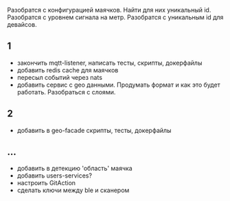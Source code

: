Разобратся с конфигурацией маячков. Найти для них уникальный id. Разобратся с уровнем сигнала на метр.
Разобратся с уникальным id для девайсов.

## 1
- закончить mqtt-listener, написать тесты, скрипты, докерфайлы
- добавить redis cache для маячков
- пересыл событий через nats
- добавить сервис с geo данными. Продумать формат и как это будет работать. Разобраться с слоями.

## 2 
- добавить в geo-facade скрипты, тесты, докерфайлы

## ...
- добавить в детекцию 'область' маячка
- добавить users-services?
- настроить GitAction
- сделать ключи между ble и сканером
